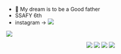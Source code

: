 * 🌟 My dream is to be a Good father 
* SSAFY 6th
* instagram -> <img src="http://emzmit.com/wp-content/uploads/2017/04/instagram-logo.jpg">

<a href="https://hits.seeyoufarm.com"><img src="https://hits.seeyoufarm.com/api/count/incr/badge.svg?url=https%3A%2F%2Fgithub.com%2Fjonathanryukk%2Fhit-counter&count_bg=%23D3D9BD&title_bg=%23E9DCDC&icon=&icon_color=%230D0D0D&title=hits&edge_flat=false"/></a>


<div align=center>
  <img src="https://img.shields.io/badge/Python-2E64FE?style=flat-square&logo=Python&logoColor=white"/> 
  <img src="https://img.shields.io/badge/HTML5-FF4000?style=flat-square&logo=HTML5&logoColor=white"/> 
  <img src="https://img.shields.io/badge/CSS3-FF8000?style=flat-square&logo=CSS3&logoColor=white"/>
  <img src="https://img.shields.io/badge/Django-FFE400?style=flat-square&logo=Django&logoColor=white"/>
</div>

